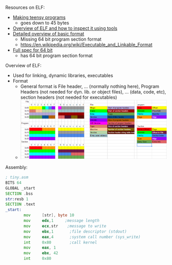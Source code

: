 Resources on ELF:
  - [Making teensy programs](http://www.muppetlabs.com/~breadbox/software/tiny/teensy.html)
    - goes down to 45 bytes
  - [Overview of ELF and how to inspect it using tools](https://linux-audit.com/elf-binaries-on-linux-understanding-and-analysis/)
  - [Detailed overview of basic format](https://en.wikipedia.org/wiki/Executable_and_Linkable_Format)
    - Missing 64 bit program section format
    - https://en.wikipedia.org/wiki/Executable_and_Linkable_Format
  - [Full spec for 64 bit](https://www.uclibc.org/docs/elf-64-gen.pdf)
    - has 64 bit program section format

Overview of ELF:
  - Used for linking, dynamic libraries, executables
  - Format
    - General format is File header, ... (normally nothing here), Program Headers (not needed for dyn. lib. or object files), ... (data, code, etc), section headers (not needed for executables)
    - ![Format](table.png)

Assembly:
```asm
; tiny.asm
BITS 64
GLOBAL _start
SECTION .bss
str:resb 1
SECTION .text
_start:
        mov     [str], byte 10
        mov     edx,1     ;message length
        mov     ecx,str    ;message to write
        mov     ebx,1       ;file descriptor (stdout)
        mov     eax,4       ;system call number (sys_write)
        int     0x80        ;call kernel
        mov     eax, 1
        mov     ebx, 42
        int     0x80
```